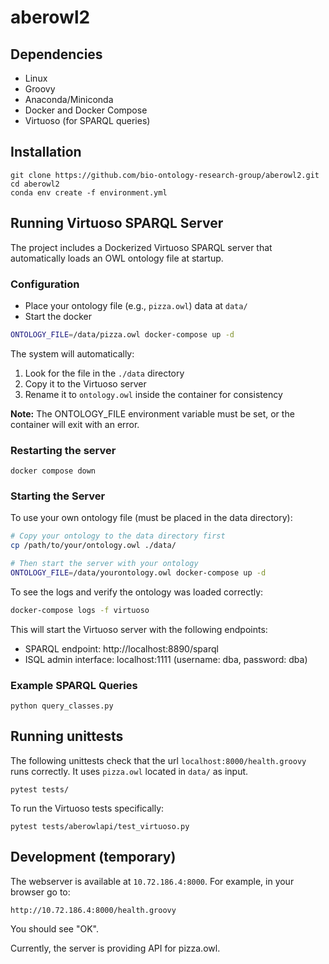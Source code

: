 # aberowl2

## Dependencies

  - Linux
  - Groovy
  - Anaconda/Miniconda
  - Docker and Docker Compose
 - Virtuoso (for SPARQL queries)
## Installation

```
git clone https://github.com/bio-ontology-research-group/aberowl2.git
cd aberowl2 
conda env create -f environment.yml
```

## Running Virtuoso SPARQL Server

The project includes a Dockerized Virtuoso SPARQL server that automatically loads an OWL ontology file at startup.

### Configuration

- Place your ontology file (e.g., `pizza.owl`) data at `data/`
- Start the docker
```bash
ONTOLOGY_FILE=/data/pizza.owl docker-compose up -d
```

The system will automatically:
1. Look for the file in the `./data` directory
2. Copy it to the Virtuoso server
3. Rename it to `ontology.owl` inside the container for consistency

**Note:** The ONTOLOGY_FILE environment variable must be set, or the container will exit with an error.

### Restarting the server
 ```
 docker compose down
 ```
### Starting the Server

To use your own ontology file (must be placed in the data directory):

```bash
# Copy your ontology to the data directory first
cp /path/to/your/ontology.owl ./data/

# Then start the server with your ontology
ONTOLOGY_FILE=/data/yourontology.owl docker-compose up -d
```

To see the logs and verify the ontology was loaded correctly:

```bash
docker-compose logs -f virtuoso
```

This will start the Virtuoso server with the following endpoints:
- SPARQL endpoint: http://localhost:8890/sparql
- ISQL admin interface: localhost:1111 (username: dba, password: dba)

### Example SPARQL Queries
```
python query_classes.py
```

## Running unittests

The following unittests check that the url `localhost:8000/health.groovy` runs correctly. It uses `pizza.owl` located in `data/` as input.

```
pytest tests/
```

To run the Virtuoso tests specifically:

```
pytest tests/aberowlapi/test_virtuoso.py
```

 

## Development (temporary)

The webserver is available at `10.72.186.4:8000`. For example, in your browser go to:

```
http://10.72.186.4:8000/health.groovy
```
You should see "OK".

Currently, the server is providing API for pizza.owl.
